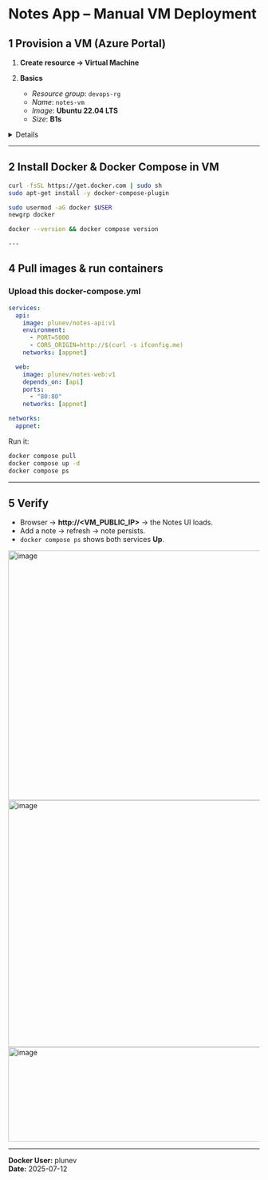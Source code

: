﻿# Notes App – Manual VM Deployment


## 1  Provision a VM (Azure Portal)

1. **Create resource → Virtual Machine**
2. **Basics**

    * *Resource group*: `devops-rg`
    * *Name*: `notes-vm`
    * *Image*: **Ubuntu 22.04 LTS**
    * *Size*: **B1s**
<details>

```bash
az group create -n devops-rg -l westeurope
az vm create -g devops-rg -n notes-vm \
  --image UbuntuLTS --size Standard_B1s \
  --admin-username azureuser --generate-ssh-keys \
  --public-ip-sku Standard --ports 22 80
```

</details>

---

## 2  Install Docker & Docker Compose in VM

```bash
curl -fsSL https://get.docker.com | sudo sh
sudo apt-get install -y docker-compose-plugin

sudo usermod -aG docker $USER
newgrp docker

docker --version && docker compose version

---
```
## 4  Pull images & run containers

### Upload this docker-compose.yml

```yaml
services:
  api:
    image: plunev/notes-api:v1
    environment:
      - PORT=5000
      - CORS_ORIGIN=http://$(curl -s ifconfig.me)
    networks: [appnet]

  web:
    image: plunev/notes-web:v1
    depends_on: [api]
    ports:
      - "80:80"
    networks: [appnet]

networks:
  appnet:
```

Run it:

```bash
docker compose pull
docker compose up -d
docker compose ps
```

---

## 5  Verify

* Browser → **http\://\<VM\_PUBLIC\_IP>** → the Notes UI loads.
* Add a note → refresh → note persists.
* `docker compose ps` shows both services **Up**.

<img width="1517" height="500" alt="image" src="https://github.com/user-attachments/assets/051c04da-3616-4259-b0e4-94c5f4de539c" />

<img width="1489" height="494" alt="image" src="https://github.com/user-attachments/assets/191f3bc5-a5b2-41a1-92d5-0290e93ab522" />

<img width="1595" height="189" alt="image" src="https://github.com/user-attachments/assets/445e2b6a-2af6-4919-800d-b83dd9822689" />

---

**Docker User:** plunev <br>
**Date:** 2025-07-12
